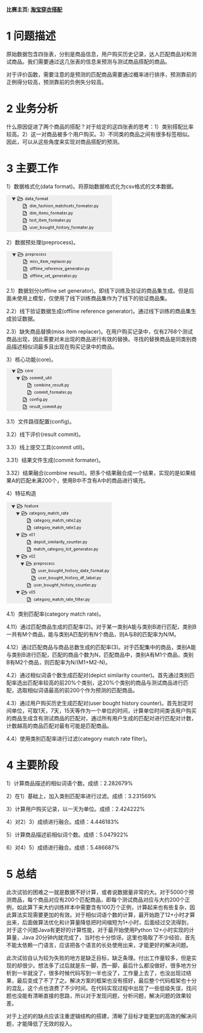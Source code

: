 **比赛主页: [淘宝穿衣搭配](https://tianchi.aliyun.com/getStart/introduction.htm?spm=5176.100066.0.0.5184d7806LlRxE&raceId=231575)**

# 1 问题描述

原始数据包含四张表，分别是商品信息，用户购买历史记录，达人匹配商品对和测试商品。我们需要通过这几张表的信息来预测与测试商品搭配的商品。

对于评价函数，需要注意的是预测的匹配商品需要通过概率进行排序，预测靠前的正例得分较高，预测靠前的负例失分较高。

# 2 业务分析

什么原因促进了两个商品的搭配？对于给定的这四张表的思考：1）类别搭配比率较高。2）这一对商品被多个用户购买。3）不同类的商品之间有很多标签相似。因此，可以从这些角度来实现对商品搭配的预测。

# 3 主要工作

1）数据格式化(data format)。将原始数据格式化为csv格式的文本数据。

![img](assets/wpsFC91.tmp.jpg) 


2）数据预处理(preprocess)。

![img](assets/wpsFCA1.tmp.jpg) 

2.1）数据划分(offline set generator)。即线下训练及验证的商品集生成。但是后面未使用上模型，仅使用了线下训练商品集作为了线下的验证商品集。

2.2）线下验证数据生成(offline reference generator)。通过线下训练的商品集生成验证数据。

2.3）缺失商品替换(miss item replacer)。在用户购买记录中，仅有2768个测试商品出现，因此需要对未出现的商品进行有效的替换。寻找的替换商品是同类别商品描述相似词最多且出现在购买记录中的商品。

3）核心功能(core)。

![img](assets/wpsFCB2.tmp.jpg) 

3.1）文件路径配置(config)。

3.2）线下评价(result commit)。

3.3）线上提交工具(commit util)。

3.31）结果文件生成(commit formater)。

3.32）结果融合(combine result)。把多个结果融合成一个结果，实现的是如果结果A的匹配未满200个，使用B中不含有A中的商品进行填充。

4）特征构造

![img](assets/wpsFCB3.tmp.jpg) 

4.1）类别匹配率(category match rate)。

4.11）通过匹配商品生成的匹配率(2)。对于某一类别A能与类别B进行匹配，类别B一共有M个商品，能与类别A匹配的有N个商品，则A与B的匹配率为N/M。

4.12）通过匹配商品与商品总数生成的匹配率(3)。对于匹配集中的商品，类别A能与类别B进行匹配，匹配的商品个数为N，匹配商品中，类别A有M1个商品，类别B有M2个商品，则匹配率为N/(M1+M2-N)。

4.2）通过相似词语个数生成匹配对(depict similarity counter)。首先通过类别匹配率选出匹配率较高的前20%个类别，这20%个类别的商品与测试商品进行匹配，选取相似词语最高的前200个作为预测的匹配商品。

4.3）通过用户购买历史生成匹配对(user bought history counter)。首先划定时间单位，可取1天，7天，15天等作为一个单位的时间，计算单位时间类该用户购买的商品生成含有测试商品的匹配对，通过所有用户生成的匹配对进行匹配对计数，计数越高的商品匹配对最有可能是匹配商品。

4.4）使用类别匹配率进行过滤(category match rate filter)。

# 4 主要阶段

1）计算商品描述的相似词语个数。成绩：2.282679%

2）在1）基础上，加入类别匹配率进行过滤。成绩：3.231569%

3）计算用户购买记录，以一天为单位。成绩：2.424222%

4）对2）3）成绩进行融合。成绩：4.446183%

5）计算商品描述前相似词个数。成绩：5.047922%

6）对4）5）成绩进行融合。成绩：5.486687%

# 5 总结

此次试验的困难之一就是数据不好计算，或者说数据量非常的大。对于5000个预测商品，每个商品对应有200个匹配商品，即每个测试商品对应与大约200个正例，如此算下来大约训练样本中需要含有100万个正例，计算起来也有些复杂，因此算法实现需要更加的有效。对于相似词语个数的计算，最开始跑了12+小时才算出来，后面做算法优化和计算量降低把时间缩短为1+小时，后面经过交流得到，对于这个问题Java有更好的计算性能，对于最开始使用Python 12+小时实现的计算量，Java 20分钟内就完成了，当时也十分惊讶。这里也吸取了不少经验，首先不能太依赖一门语言，应该把各个语言的长处使用出来，才能更好的解决问题。

此次试验自认为较为失败的地方是缺乏目标，缺乏条理。付出工作量较多，但是实现的却很少。想法多了过后就是东一脚，西一脚，最后什么都没做好，很多地方分析到一半就没了，很多时候代码写到一半也没了，工作量上去了，也没出现过结果，最后变成了不了了之。解决方案的框架也没有搭好，最后整个代码框架也十分的混乱，这个点也浪费了不少时间。在代码实现过程中出现了一些低级失误，找问题也没能有清晰直接的思路，所以对于发现问题，分析问题，解决问题的效果较差。

对于上述的的缺点应该注重逻辑结构的搭建，清晰了目标才能更加的高效的解决问题，才能降低了无效的投入。

 

 